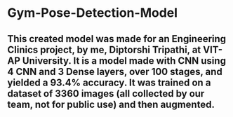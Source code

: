 # Gym-Pose-Detection-Model

## This created model was made for an Engineering Clinics project, by me, Diptorshi Tripathi, at VIT-AP University. It is a model made with CNN using 4 CNN and 3 Dense layers, over 100 stages, and yielded a 93.4% accuracy. It was trained on a dataset of 3360 images (all collected by our team, not for public use) and then augmented.
